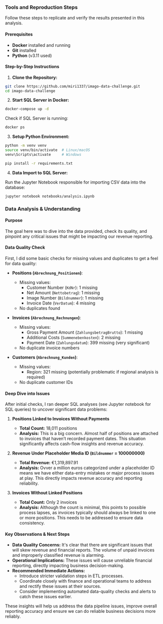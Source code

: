 ### Tools and Reproduction Steps

Follow these steps to replicate and verify the results presented in this analysis.

#### Prerequisites

- **Docker** installed and running
- **Git** installed
- **Python** (v3.11 used)

#### Step-by-Step Instructions

1. **Clone the Repository:**

```bash
git clone https://github.com/miri1337/imago-data-challenge.git
cd imago-data-challenge
```

2. **Start SQL Server in Docker:**

```bash
docker-compose up -d
```

Check if SQL Server is running:

```bash
docker ps
```

3. **Setup Python Environment:**

```bash
python -m venv venv
source venv/bin/activate  # Linux/macOS
venv\Scripts\activate     # Windows

pip install -r requirements.txt
```

4. **Data Import to SQL Server:**

Run the Jupyter Notebook responsible for importing CSV data into the database:

```bash
jupyter notebook notebooks/analysis.ipynb
```

### Data Analysis & Understanding

#### Purpose
The goal here was to dive into the data provided, check its quality, and pinpoint any critical issues that might be impacting our revenue reporting.

#### Data Quality Check
First, I did some basic checks for missing values and duplicates to get a feel for data quality:

- **Positions (`Abrechnung_Positionen`)**:
  - Missing values:
    - Customer Number (`KdNr`): 1 missing
    - Net Amount (`Nettobetrag`): 1 missing
    - Image Number (`Bildnummer`): 1 missing
    - Invoice Date (`VerDatum`): 4 missing
  - No duplicates found

- **Invoices (`Abrechnung_Rechnungen`)**:
  - Missing values:
    - Gross Payment Amount (`ZahlungsbetragBrutto`): 1 missing
    - Additional Costs (`Summenebenkosten`): 2 missing
    - Payment Date (`Zahlungsdatum`): 399 missing (very significant)
  - No duplicate invoice numbers

- **Customers (`Abrechnung_Kunden`)**:
  - Missing values:
    - Region: 321 missing (potentially problematic if regional analysis is required)
  - No duplicate customer IDs

#### Deep Dive into Issues
After initial checks, I ran deeper SQL analyses (see Jupyter notebook for SQL queries) to uncover significant data problems:

1. **Positions Linked to Invoices Without Payments**
   - **Total Count:** 18,011 positions
   - **Analysis:** This is a big concern. Almost half of positions are attached to invoices that haven’t recorded payment dates. This situation significantly affects cash-flow insights and revenue accuracy.

2. **Revenue Under Placeholder Media ID (`Bildnummer` = 100000000)**
   - **Total Revenue:** €1,319,897.91
   - **Analysis:** Ovver a million euros categorized under a placeholder ID means we have either data-entry mistakes or major process issues at play. This directly impacts revenue accuracy and reporting reliability.

3. **Invoices Without Linked Positions**
   - **Total Count:** Only 2 invoices
   - **Analysis:** Although the count is minimal, this points to possible process lapses, as invoices typically should always be linked to one or more positions. This needs to be addressed to ensure data consistency.

#### Key Observations & Next Steps
- **Data Quality Concerns:** It's clear that there are significant issues that will skew revenue and financial reports. The volume of unpaid invoices and improperly classified revenue is alarming.
- **Operational Implications:** These issues will cause unreliable financial reporting, directly impacting business decision-making.
- **Recommended Immediate Actions:**
  - Introduce stricter validation steps in ETL processes.
  - Coordinate closely with finance and operational teams to address and rectify these issues at their sources.
  - Consider implementing automated data-quality checks and alerts to catch these issues earlier.

These insights will help us address the data pipeline issues, improve overall reporting accuracy and ensure we can do reliable business decisions more reliably.



